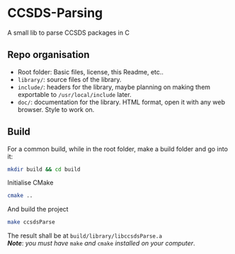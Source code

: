 # CCSDS-Parsing
A small lib to parse CCSDS packages in C <br>

## Repo organisation
- Root folder: Basic files, license, this Readme, etc..
- `library/`: source files of the library.
- `include/`: headers for the library, maybe planning on making them exportable to `/usr/local/include` later.
- `doc/`: documentation for the library. HTML format, open it with any web browser. Style to work on.

## Build
For a common build, while in the root folder, make a build folder and go into it:
```bash
mkdir build && cd build
```
Initialise CMake
```bash
cmake .. 
```
And build the project
```bash
make ccsdsParse
```
The result shall be at `build/library/libccsdsParse.a`<br>
***Note***: *you must have* `make` *and* `cmake` *installed on your computer*.

